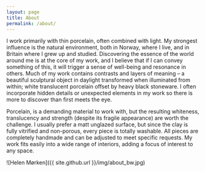 ```yaml
---
layout: page
title: About
permalink: /about/
---
```


I work primarily with thin porcelain, often combined with light. My strongest influence is the natural environment, both in Norway, where I live, and in Britain where I grew up and studied. Discovering the essence of the world around me is at the core of my work, and I believe that if I can convey something of this, it will trigger a sense of well-being and resonance in others. Much of my work contains contrasts and layers of meaning – a beautiful sculptural object in daylight transformed when illuminated from within; white translucent porcelain offset by heavy black stoneware. I often incorporate hidden details or unexpected elements in my work so there is more to discover than first meets the eye. 

Porcelain, is a demanding material to work with, but the resulting whiteness, translucency and strength (despite its fragile appearance) are worth the challenge. I usually prefer a matt unglazed surface, but since the clay is fully vitrified and non-porous, every piece is totally washable. All pieces are completely handmade and can be adjusted to meet specific requests. My work fits easily into a wide range of interiors, adding a focus of interest to any space.

![Helen Mørken]({{ site.github.url }}/img/about_bw.jpg)
